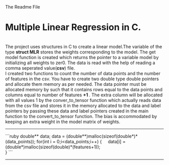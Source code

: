 <head>
  The Readme File
</head>
<h1>
  Multiple Linear Regression in C.
</h1>
<br>
The project uses structures in C to create a linear model.The variable of the type <b>struct MLR</b> stores the weights corresponding to the model. The get model function is created which returns the pointer to a variable model by initializing all weights to zer0. The data is read with the help of reading a comma seperated value(<b>csv</b>) file.
<br>
  I created two functions to count the number of data points and the number of features in the csv. You have to create two double type double pointers and allocate them memory as per needed. The data pointer must be allocated memory by such that it contains rows equal to the data points and columns equal to number of features <b> +1 </b>. The extra column will be allocated with all values 1 by the conver_to_tensor function which actually reads data from the csv file and stores it in the memory allocated to the data and label pointers by passing these data and label pointers created in the main function to the convert_to_tensor function. The bias is accommodated by keeping an extra weight in the model matrix of weights.
<hr>
```ruby
double** data;
data = (double**)malloc(sizeof(double*)*(data_points));
for(int i = 0;i&ltdata_points;i++)
{
  &nbsp&nbsp&nbsp&nbspdata[i] = (double*)malloc(sizeof(double)*(features+1));<br>
}
```
<hr>
